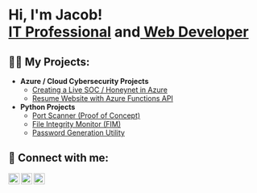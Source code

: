 <h1>Hi, I'm Jacob!<br/><a href="https://www.linkedin.com/in/jacobdornbusch/">IT Professional</a> and<a href="https://www.flairdevelopergroup.com"> Web Developer</a></h1>

<h2>👨‍💻 My Projects:</h2>

- <b>Azure / Cloud Cybersecurity Projects</b>
  - [Creating a Live SOC / Honeynet in Azure](https://github.com/jacobdornbusch/azure-honey-net)
  - [Resume Website with Azure Functions API](https://github.com/jacobdornbusch/azure-resume)
- <b>Python Projects</b>
  - [Port Scanner (Proof of Concept)](https://github.com/jacobdornbusch/python-port-scanner-proof-of-concept) 
  - [File Integrity Monitor (FIM)](https://github.com/jacobdornbusch/python-file-integrity-monitor)
  - [Password Generation Utility](https://github.com/jacobdornbusch/python-password-generator)

<h2> 🤳 Connect with me:</h2>

[<img align="left" alt="JacobDornbusch | Twitter" width="22px" src="https://cdn.jsdelivr.net/npm/simple-icons@v3/icons/twitter.svg" />][twitter]
[<img align="left" alt="JacobDornbusch | LinkedIn" width="22px" src="https://cdn.jsdelivr.net/npm/simple-icons@v3/icons/linkedin.svg" />][linkedin]
[<img align="left" alt="JacobDornbusch | Instagram" width="22px" src="https://cdn.jsdelivr.net/npm/simple-icons@v3/icons/instagram.svg" />][instagram]

[twitter]: https://twitter.com/jacobdornbusch/
[instagram]: https://www.instagram.com/jacobdornbusch/
[linkedin]: https://linkedin.com/in/jacobdornbusch/
